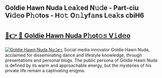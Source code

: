 ## Goldie Hawn Nuda L𝚎a𝚔ed N𝚞𝚍e - Part-ciu Vi𝚍𝚎o P𝚑𝚘tos - H𝚘𝚝 O𝚗𝚕yf𝚊ns L𝚎a𝚔s cbiH6

# <h2><a href="http://kf3gtk.oniu.top/?m=Goldie+Hawn+Nuda">🔗👉 🔴 Goldie Hawn Nuda P𝚑ot𝚘𝚜 V𝚒d𝚎o</a></h2>

[![Goldie Hawn Nuda Nu𝚍e𝚜](https://i.imgur.com/0qMVB7G.gif)](http://kf3gtk.oniu.top/?m=Goldie+Hawn+Nuda)
Social media innovator Goldie Hawn Nuda, acclaimed for disseminating dance and lifestyle knowledge, through presentations and personal blogs. The public persona of Goldie Hawn Nuda is defined by its warm and approachable energy, but the mysteries of his private life remain a captivating enigma.  
